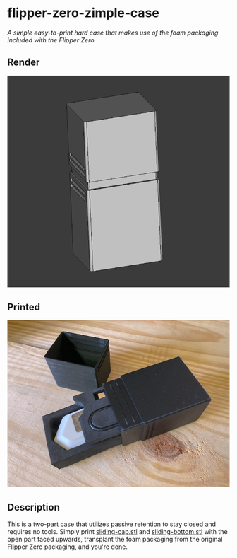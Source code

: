 # flipper-zero-zimple-case

_A simple easy-to-print hard case that makes use of the foam packaging included with the Flipper Zero._

## Render
![Render](media/render.png)


## Printed
![Reality](media/printed.jpg)

## Description

This is a two-part case that utilizes passive retention to stay closed and requires no tools.  Simply print [sliding-cap.stl](sliding-cap.stl) and [sliding-bottom.stl](sliding-bottom.stl) with the open part faced upwards, transplant the foam packaging from the original Flipper Zero packaging, and you're done.